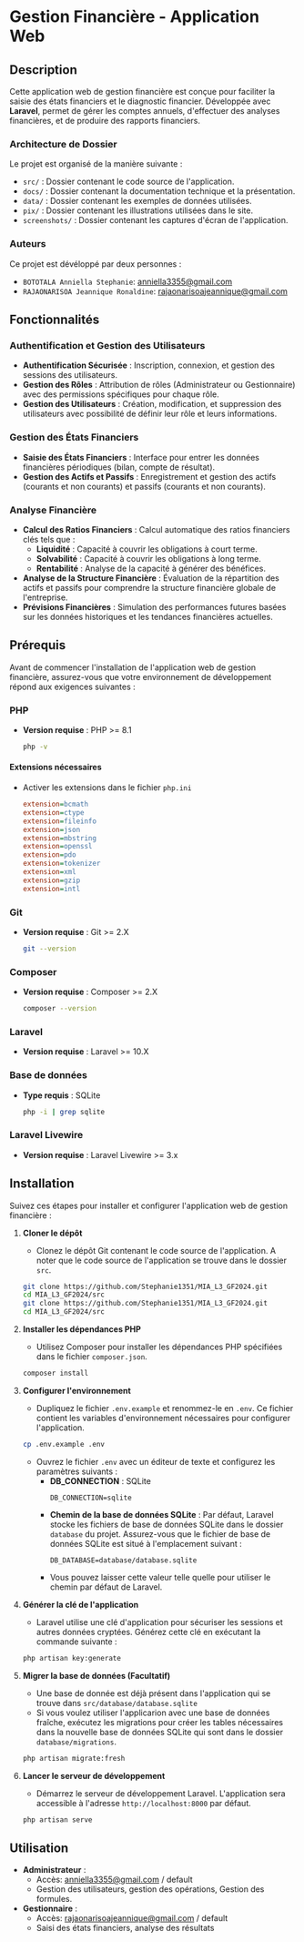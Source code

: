 # **Gestion Financière - Application Web**

## **Description**
Cette application web de gestion financière est conçue pour faciliter la saisie des états financiers et le diagnostic financier. Développée avec **Laravel**, permet de gérer les comptes annuels, d'effectuer des analyses financières, et de produire des rapports financiers.

### **Architecture de Dossier**

Le projet est organisé de la manière suivante :

- `src/` : Dossier contenant le code source de l'application.
- `docs/` : Dossier contenant la documentation technique et la présentation.
- `data/` : Dossier contenant les exemples de données utilisées.
- `pix/` : Dossier contenant les illustrations utilisées dans le site.
- `screenshots/` : Dossier contenant les captures d'écran de l'application.

### **Auteurs**

Ce projet est dévéloppé par deux personnes :
- `BOTOTALA Anniella Stephanie`: anniella3355@gmail.com
- `RAJAONARISOA Jeannique Ronaldine`: rajaonarisoajeannique@gmail.com

## **Fonctionnalités**

### **Authentification et Gestion des Utilisateurs**
- **Authentification Sécurisée** : Inscription, connexion, et gestion des sessions des utilisateurs.
- **Gestion des Rôles** : Attribution de rôles (Administrateur ou Gestionnaire) avec des permissions spécifiques pour chaque rôle.
- **Gestion des Utilisateurs** : Création, modification, et suppression des utilisateurs avec possibilité de définir leur rôle et leurs informations.

### **Gestion des États Financiers**
- **Saisie des États Financiers** : Interface pour entrer les données financières périodiques (bilan, compte de résultat).
- **Gestion des Actifs et Passifs** : Enregistrement et gestion des actifs (courants et non courants) et passifs (courants et non courants).

### **Analyse Financière**
- **Calcul des Ratios Financiers** : Calcul automatique des ratios financiers clés tels que :
  - **Liquidité** : Capacité à couvrir les obligations à court terme.
  - **Solvabilité** : Capacité à couvrir les obligations à long terme.
  - **Rentabilité** : Analyse de la capacité à générer des bénéfices.
- **Analyse de la Structure Financière** : Évaluation de la répartition des actifs et passifs pour comprendre la structure financière globale de l'entreprise.
- **Prévisions Financières** : Simulation des performances futures basées sur les données historiques et les tendances financières actuelles.

## **Prérequis**

Avant de commencer l'installation de l'application web de gestion financière, assurez-vous que votre environnement de développement répond aux exigences suivantes :

### **PHP**
- **Version requise** : PHP >= 8.1
  ```bash
  php -v
  ```

#### **Extensions nécessaires**
- Activer les extensions dans le fichier `php.ini`
  ```ini
  extension=bcmath
  extension=ctype
  extension=fileinfo
  extension=json
  extension=mbstring
  extension=openssl
  extension=pdo
  extension=tokenizer
  extension=xml
  extension=gzip
  extension=intl
  ```

### **Git**
- **Version requise** : Git >= 2.X
  ```bash
  git --version
  ```

### **Composer**
- **Version requise** : Composer >= 2.X
  ```bash
  composer --version
  ```

### **Laravel**
- **Version requise** : Laravel >= 10.X

### **Base de données**
- **Type requis** : SQLite

  ```bash
  php -i | grep sqlite
  ```

### **Laravel Livewire**
- **Version requise** : Laravel Livewire >= 3.x

## **Installation**

Suivez ces étapes pour installer et configurer l'application web de gestion financière :

1. **Cloner le dépôt**
   - Clonez le dépôt Git contenant le code source de l'application. A noter que le code source de l'application se trouve dans le dossier `src`.
   ```bash
   git clone https://github.com/Stephanie1351/MIA_L3_GF2024.git
   cd MIA_L3_GF2024/src
   git clone https://github.com/Stephanie1351/MIA_L3_GF2024.git
   cd MIA_L3_GF2024/src
   ```

2. **Installer les dépendances PHP**
   - Utilisez Composer pour installer les dépendances PHP spécifiées dans le fichier `composer.json`.
   ```bash
   composer install
   ```

3. **Configurer l'environnement**
   - Dupliquez le fichier `.env.example` et renommez-le en `.env`. Ce fichier contient les variables d'environnement nécessaires pour configurer l'application.
   ```bash
   cp .env.example .env
   ```
   - Ouvrez le fichier `.env` avec un éditeur de texte et configurez les paramètres suivants :
     - **DB_CONNECTION** : SQLite
       ```env
       DB_CONNECTION=sqlite
       ```
     - **Chemin de la base de données SQLite** : Par défaut, Laravel stocke les fichiers de base de données SQLite dans le dossier `database` du projet. Assurez-vous que le fichier de base de données SQLite est situé à l'emplacement suivant :
       ```env
       DB_DATABASE=database/database.sqlite
       ```
     - Vous pouvez laisser cette valeur telle quelle pour utiliser le chemin par défaut de Laravel.

4. **Générer la clé de l'application**
   - Laravel utilise une clé d'application pour sécuriser les sessions et autres données cryptées. Générez cette clé en exécutant la commande suivante :
   ```bash
   php artisan key:generate
   ```

5. **Migrer la base de données (Facultatif)**
   - Une base de donnée est déjà présent dans l'application qui se trouve dans `src/database/database.sqlite`
   - Si vous voulez utiliser l'applicarion avec une base de données fraîche, exécutez les migrations pour créer les tables nécessaires dans la nouvelle base de données SQLite qui sont dans le dossier `database/migrations`.
   ```bash
   php artisan migrate:fresh
   ```

6. **Lancer le serveur de développement**
   - Démarrez le serveur de développement Laravel. L'application sera accessible à l'adresse `http://localhost:8000` par défaut.
   ```bash
   php artisan serve
   ```

## **Utilisation**

- **Administrateur** :
  - Accès: anniella3355@gmail.com / default
  - Gestion des utilisateurs, gestion des opérations, Gestion des formules.
- **Gestionnaire** :
  - Accès: rajaonarisoajeannique@gmail.com / default
  - Saisi des états financiers, analyse des résultats
